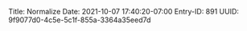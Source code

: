 Title: Normalize
Date: 2021-10-07 17:40:20-07:00
Entry-ID: 891
UUID: 9f9077d0-4c5e-5c1f-855a-3364a35eed7d

